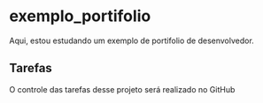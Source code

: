# exemplo_portifolio
Aqui, estou estudando um exemplo de portifolio de desenvolvedor.

## Tarefas

O controle das tarefas desse projeto será realizado no GitHub

